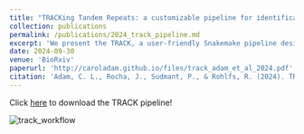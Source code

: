 ```yaml
---
title: "TRACKing Tandem Repeats: a customizable pipeline for identification and cross-species comparisons"
collection: publications
permalink: /publications/2024_track_pipeline.md
excerpt: 'We present the TRACK, a user-friendly Snakemake pipeline designed to consolidate the discovery and comparison of tandem repeats (TRs) across species'
date: 2024-09-30
venue: 'BioRxiv'
paperurl: 'http://caroladam.github.io/files/track_adam_et_al_2024.pdf'
citation: 'Adam, C. L., Rocha, J., Sudmant, P., & Rohlfs, R. (2024). TRACKing Tandem Repeats: a customizable pipeline for identification and cross-species comparisons. bioRxiv, 2024-09.'
---
```


Click [here](https://github.com/caroladam/track) to download the TRACK pipeline!

![track_workflow](https://github.com/caroladam/caroladam.github.io/blob/master/images/track_workflow.png)
